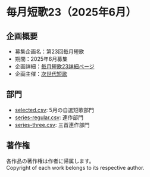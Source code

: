 # 毎月短歌23（2025年6月）

## 企画概要
- 募集企画名：第23回毎月短歌
- 期間：2025年6月募集
- 企画詳細：[毎月短歌23詳細ページ](https://blog.kotobadia.com/2008)
- 企画主催：[次世代短歌](https://blog.kotobadia.com/)

## 部門
- [selected.csv](./selected.csv): 5月の自選短歌部門
- [series-regular.csv](./series-regular.csv): 連作部門
- [series-three.csv](./series-three.csv): 三首連作部門

## 著作権
各作品の著作権は作者に帰属します。  
Copyright of each work belongs to its respective author.
